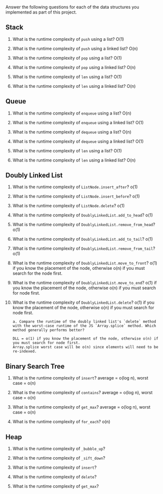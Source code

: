 Answer the following questions for each of the data structures you implemented as part of this project.

## Stack

1. What is the runtime complexity of `push` using a list? O(1)

2. What is the runtime complexity of `push` using a linked list? O(n)

3. What is the runtime complexity of `pop` using a list? O(1)

4. What is the runtime complexity of `pop` using a linked list? O(n)

5. What is the runtime complexity of `len` using a list? O(1)

6. What is the runtime complexity of `len` using a linked list? O(n)

## Queue

1. What is the runtime complexity of `enqueue` using a list? O(n)

2. What is the runtime complexity of `enqueue` using a linked list? O(1)

3. What is the runtime complexity of `dequeue` using a list? O(n)

4. What is the runtime complexity of `dequeue` using a linked list? O(1)

5. What is the runtime complexity of `len` using a list? O(1)

6. What is the runtime complexity of `len` using a linked list? O(n)

## Doubly Linked List

1.  What is the runtime complexity of `ListNode.insert_after`? o(1)

2.  What is the runtime complexity of `ListNode.insert_before`? o(1)

3.  What is the runtime complexity of `ListNode.delete`? o(1)

4.  What is the runtime complexity of `DoublyLinkedList.add_to_head`? o(1)

5.  What is the runtime complexity of `DoublyLinkedList.remove_from_head`? o(1)

6.  What is the runtime complexity of `DoublyLinkedList.add_to_tail`? o(1)

7.  What is the runtime complexity of `DoublyLinkedList.remove_from_tail`? o(1)

8.  What is the runtime complexity of `DoublyLinkedList.move_to_front`?
    o(1) if you know the placement of the node, otherwise o(n) if you must search for the node first.

9.  What is the runtime complexity of `DoublyLinkedList.move_to_end`?
    o(1) if you know the placement of the node, otherwise o(n) if you must search for node first.

10. What is the runtime complexity of `DoublyLinkedList.delete`?
    o(1) if you know the placement of the node, otherwise o(n) if you must search for node first.

        a. Compare the runtime of the doubly linked list's `delete` method with the worst-case runtime of the JS `Array.splice` method. Which method generally performs better?

        DLL = o(1) if you know the placement of the node, otherwise o(n) if you must search for node first.
        Array.splice worst case will be o(n) since elements will need to be re-indexed.

## Binary Search Tree

1. What is the runtime complexity of `insert`? average = o(log n), worst case = o(n)

2. What is the runtime complexity of `contains`? average = o(log n), worst case = o(n)

3. What is the runtime complexity of `get_max`? average = o(log n), worst case = o(n)

4. What is the runtime complexity of `for_each`? o(n)

## Heap

1. What is the runtime complexity of `_bubble_up`?

2. What is the runtime complexity of `_sift_down`?

3. What is the runtime complexity of `insert`?

4. What is the runtime complexity of `delete`?

5. What is the runtime complexity of `get_max`?
